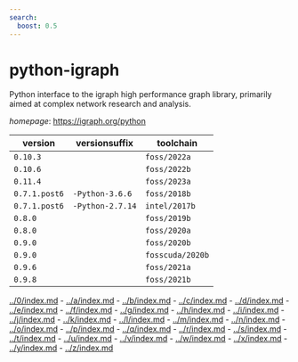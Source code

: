 ```yaml
---
search:
  boost: 0.5
---
```

# python-igraph

Python interface to the igraph high performance graph library, primarily aimed at complex network  research and analysis.

*homepage*: <https://igraph.org/python>

version | versionsuffix | toolchain
--------|---------------|----------
``0.10.3`` |  | ``foss/2022a``
``0.10.6`` |  | ``foss/2022b``
``0.11.4`` |  | ``foss/2023a``
``0.7.1.post6`` | ``-Python-3.6.6`` | ``foss/2018b``
``0.7.1.post6`` | ``-Python-2.7.14`` | ``intel/2017b``
``0.8.0`` |  | ``foss/2019b``
``0.8.0`` |  | ``foss/2020a``
``0.9.0`` |  | ``foss/2020b``
``0.9.0`` |  | ``fosscuda/2020b``
``0.9.6`` |  | ``foss/2021a``
``0.9.8`` |  | ``foss/2021b``

[../0/index.md](0) - [../a/index.md](a) - [../b/index.md](b) - [../c/index.md](c) - [../d/index.md](d) - [../e/index.md](e) - [../f/index.md](f) - [../g/index.md](g) - [../h/index.md](h) - [../i/index.md](i) - [../j/index.md](j) - [../k/index.md](k) - [../l/index.md](l) - [../m/index.md](m) - [../n/index.md](n) - [../o/index.md](o) - [../p/index.md](p) - [../q/index.md](q) - [../r/index.md](r) - [../s/index.md](s) - [../t/index.md](t) - [../u/index.md](u) - [../v/index.md](v) - [../w/index.md](w) - [../x/index.md](x) - [../y/index.md](y) - [../z/index.md](z)


